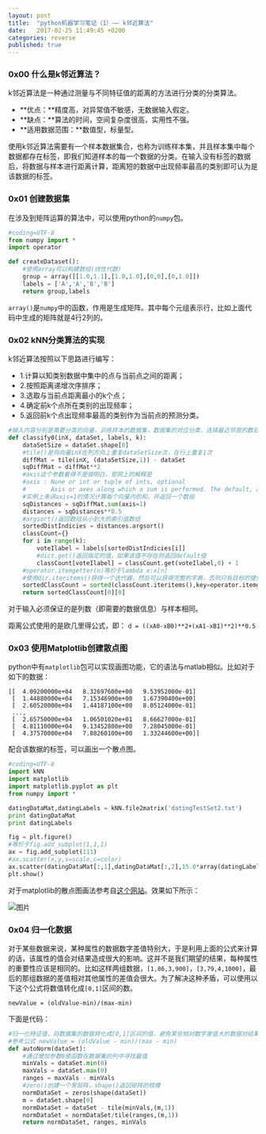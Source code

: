 ```yaml
---
layout: post
title:  "python机器学习笔记（1）—— k邻近算法"
date:   2017-02-25 11:49:45 +0200
categories: reverse
published: true
---
```

### 0x00 什么是k邻近算法？

k邻近算法是一种通过测量与不同特征值的距离的方法进行分类的分类算法。

- **优点：**精度高，对异常值不敏感，无数据输入假定。
- **缺点：**算法的时间，空间复杂度很高，实用性不强。
- **适用数据范围：**数值型，标量型。

使用k邻近算法需要有一个样本数据集合，也称为训练样本集，并且样本集中每个数据都存在标签，即我们知道样本的每一个数据的分类。在输入没有标签的数据后，将数据与样本进行距离计算，距离短的数据中出现频率最高的类别即可认为是该数据的标签。

### 0x01 创建数据集

在涉及到矩阵运算的算法中，可以使用python的`numpy`包。

```python
#coding=UTF-8
from numpy import *
import operator

def createDataset():
    #使用array可以构建数组(线性代数)
    group = array([[1.0,1.1],[1.0,1.0],[0,0],[0,1.0]])
    labels = ['A','A','B','B']
    return group,labels
```

`array()`是`numpy`中的函数，作用是生成矩阵。其中每个元组表示行，比如上面代码中生成的矩阵就是4行2列的。

### 0x02 kNN分类算法的实现

k邻近算法按照以下思路进行编写：

- 1.计算以知类别数据中集中的点与当前点之间的距离；
- 2.按照距离递增次序排序；
- 3.选取与当前点距离最小的k个点；
- 4.确定前k个点所在类别的出现频率；
- 5.返回前k个点出现频率最高的类别作为当前点的预测分类。

```python
#输入内容分别是需要分类的向量，训练样本的数据集，数据集的对应分类，选择最近邻居的数目，返回预测分类类别
def classify0(inX, dataSet, labels, k):
    dataSetSize = dataSet.shape[0]
    #tile()是将向量inX在列方向上重复dataSetSize次，在行上重复1次
    diffMat = tile(inX, (dataSetSize,1)) - dataSet
    sqDiffMat = diffMat**2
    #axis这个参数看得不是很明白，官网上的解释是
    #axis : None or int or tuple of ints, optional
    #       Axis or axes along which a sum is performed. The default, axis=None, will sum all of the elements of the input array. If axis is negative it counts from the last to the first axis.
    #实例上来讲axis=1的情况计算每个向量内的和，并返回一个数组
    sqDistances = sqDiffMat.sum(axis=1)
    distances = sqDistances**0.5
    #argsort()返回数组从小到大的索引值数组
    sortedDistIndicies = distances.argsort()
    classCount={}
    for i in range(k):
        voteIlabel = labels[sortedDistIndicies[i]]
        #dict.get()返回指定的值，如果该值不存在则返回default值
        classCount[voteIlabel] = classCount.get(voteIlabel,0) + 1
    #operator.itemgetter(n)等价于lambda x:x[n]
    #使用dir.iteritems()获得一个迭代器，然后可以获得完整的字典，否则只有目标的键值。原理尚不明确……
    sortedClassCount = sorted(classCount.iteritems(),key=operator.itemgetter(1),reverse=True)
    return sortedClassCount[0][0]
```

对于输入必须保证的是列数（即需要的数据信息）与样本相同。

距离公式使用的是欧几里得公式，即： `d = ((xA0-xB0)**2+(xA1-xB1)**2)**0.5`

### 0x03 使用Matplotlib创建散点图

python中有`matplotlib`包可以实现画图功能，它的语法与matlab相似。比如对于如下的数据：

```
[[  4.09200000e+04   8.32697600e+00   9.53952000e-01]
 [  1.44880000e+04   7.15346900e+00   1.67390400e+00]
 [  2.60520000e+04   1.44187100e+00   8.05124000e-01]
 ...,
 [  2.65750000e+04   1.06501020e+01   8.66627000e-01]
 [  4.81110000e+04   9.13452800e+00   7.28045000e-01]
 [  4.37570000e+04   7.88260100e+00   1.33244600e+00]]
```

配合该数据的标签，可以画出一个散点图。

```python
#coding=UTF-8
import kNN
import matplotlib
import matplotlib.pyplot as plt
from numpy import *

datingDataMat,datingLabels = kNN.file2matrix('datingTestSet2.txt')
print datingDataMat
print datingLabels

fig = plt.figure()
#等价于fig.add_subplot(1,1,1)
ax = fig.add_subplot(111)
#ax.scatter(x,y,s=scale,c=color)
ax.scatter(datingDataMat[:,1],datingDataMat[:,2],15.0*array(datingLabels),15.0*array(datingLabels))
plt.show()
```

对于matplotlib的散点图画法参考自[这个网站](http://note4code.com/2015/03/30/%E4%BD%BF%E7%94%A8matplotlib%E7%BB%98%E5%88%B6%E6%95%A3%E7%82%B9%E5%9B%BE/)。效果如下所示：

![图片](http://ofnd3snod.bkt.clouddn.com/blog/meachineleaning/QQ%E5%9B%BE%E7%89%8720170225213644.png)

### 0x04 归一化数据

对于某些数据来说，某种属性的数据数字差值特别大，于是利用上面的公式来计算的话，该属性的值会对结果造成很大的影响。这并不是我们期望的结果，每种属性的重要性应该是相同的。比如这样两组数据，`[1,86,3,900]`，`[3,79,4,1000]`，最后的那组数据的差值相对其他属性的差值会很大。为了解决这种矛盾，可以使用以下这个公式将数值转化成`[0,1]`区间的数。

    newValue = (oldValue-min)/(max-min)

下面是代码：

```python
#归一化特征值，将数据集的数据转化成[0,1]区间的值，避免某些相对数字差值大的数据对结果影响过大
#参考公式 newValue = (oldValue - min)/(max - min)
def autoNorm(dataSet):
    #通过增加参数0使函数在数据集的列中寻找最值
    minVals = dataSet.min(0)
    maxVals = dataSet.max(0)
    ranges = maxVals - minVals
    #zero()创建一个零矩阵，shape()返回矩阵的规模
    normDataSet = zeros(shape(dataSet))
    m = dataSet.shape[0]
    normDataSet = dataSet - tile(minVals,(m,1))
    normDataSet = normDataSet/tile(ranges,(m,1))
    return normDataSet, ranges, minVals
```
